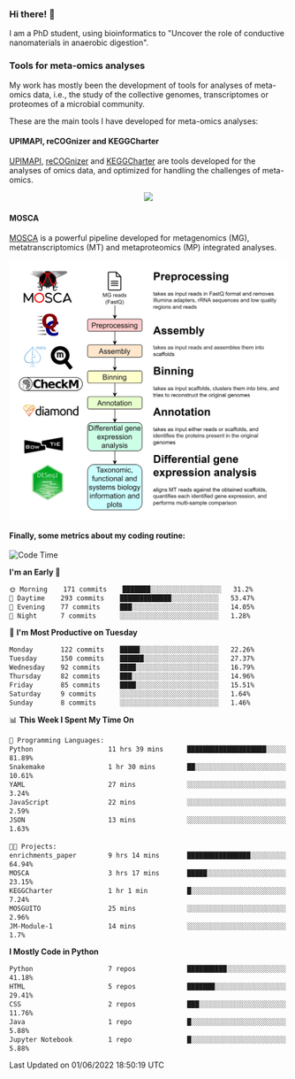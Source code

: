 ### Hi there! 👋

I am a PhD student, using bioinformatics to "Uncover the role of conductive nanomaterials in anaerobic digestion".

### Tools for meta-omics analyses

My work has mostly been the development of tools for analyses of meta-omics data, i.e., the study of the collective genomes, transcriptomes or proteomes of a microbial community.

These are the main tools I have developed for meta-omics analyses:

#### UPIMAPI, reCOGnizer and KEGGCharter

[UPIMAPI](https://github.com/iquasere/UPIMAPI), [reCOGnizer](https://github.com/iquasere/reCOGnizer) and [KEGGCharter](https://github.com/iquasere/KEGGCharter) are tools developed for the analyses of omics data, and optimized for handling the challenges of meta-omics.

<p align="center">
    <img src="assets/annotation_paper.png">
</p>

#### MOSCA

[MOSCA](https://github.com/iquasere/MOSCA) is a powerful pipeline developed for metagenomics (MG), metatranscriptomics (MT) and metaproteomics (MP) integrated analyses.

<p align="center">
    <img src="assets/mosca_workflow.png" align="center" width="700">
</p>


#### Finally, some metrics about my coding routine:

<!--START_SECTION:waka-->
![Code Time](http://img.shields.io/badge/Code%20Time-0%20secs-blue)

**I'm an Early 🐤** 

```text
🌞 Morning    171 commits    ███████░░░░░░░░░░░░░░░░░░   31.2% 
🌆 Daytime    293 commits    █████████████░░░░░░░░░░░░   53.47% 
🌃 Evening    77 commits     ███░░░░░░░░░░░░░░░░░░░░░░   14.05% 
🌙 Night      7 commits      ░░░░░░░░░░░░░░░░░░░░░░░░░   1.28%

```
📅 **I'm Most Productive on Tuesday** 

```text
Monday       122 commits    █████░░░░░░░░░░░░░░░░░░░░   22.26% 
Tuesday      150 commits    ██████░░░░░░░░░░░░░░░░░░░   27.37% 
Wednesday    92 commits     ████░░░░░░░░░░░░░░░░░░░░░   16.79% 
Thursday     82 commits     ███░░░░░░░░░░░░░░░░░░░░░░   14.96% 
Friday       85 commits     ████░░░░░░░░░░░░░░░░░░░░░   15.51% 
Saturday     9 commits      ░░░░░░░░░░░░░░░░░░░░░░░░░   1.64% 
Sunday       8 commits      ░░░░░░░░░░░░░░░░░░░░░░░░░   1.46%

```


📊 **This Week I Spent My Time On** 

```text
💬 Programming Languages: 
Python                   11 hrs 39 mins      ████████████████████░░░░░   81.89% 
Snakemake                1 hr 30 mins        ██░░░░░░░░░░░░░░░░░░░░░░░   10.61% 
YAML                     27 mins             ░░░░░░░░░░░░░░░░░░░░░░░░░   3.24% 
JavaScript               22 mins             ░░░░░░░░░░░░░░░░░░░░░░░░░   2.59% 
JSON                     13 mins             ░░░░░░░░░░░░░░░░░░░░░░░░░   1.63%

🐱‍💻 Projects: 
enrichments_paper        9 hrs 14 mins       ████████████████░░░░░░░░░   64.94% 
MOSCA                    3 hrs 17 mins       █████░░░░░░░░░░░░░░░░░░░░   23.15% 
KEGGCharter              1 hr 1 min          █░░░░░░░░░░░░░░░░░░░░░░░░   7.24% 
MOSGUITO                 25 mins             ░░░░░░░░░░░░░░░░░░░░░░░░░   2.96% 
JM-Module-1              14 mins             ░░░░░░░░░░░░░░░░░░░░░░░░░   1.7%

```

**I Mostly Code in Python** 

```text
Python                   7 repos             ██████████░░░░░░░░░░░░░░░   41.18% 
HTML                     5 repos             ███████░░░░░░░░░░░░░░░░░░   29.41% 
CSS                      2 repos             ███░░░░░░░░░░░░░░░░░░░░░░   11.76% 
Java                     1 repo              █░░░░░░░░░░░░░░░░░░░░░░░░   5.88% 
Jupyter Notebook         1 repo              █░░░░░░░░░░░░░░░░░░░░░░░░   5.88%

```



 Last Updated on 01/06/2022 18:50:19 UTC
<!--END_SECTION:waka-->
